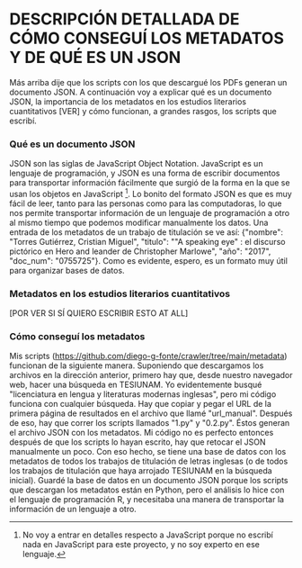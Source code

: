 # DESCRIPCIÓN DETALLADA DE CÓMO CONSEGUÍ LOS METADATOS Y DE QUÉ ES UN JSON

Más arriba dije que los scripts con los que descargué los PDFs generan un documento JSON. A continuación voy a explicar qué es un documento JSON, la importancia de los metadatos en los estudios literarios cuantitativos [VER] y cómo funcionan, a grandes rasgos, los scripts que escribí. 

### Qué es un documento JSON
JSON son las siglas de JavaScript Object Notation. JavaScript es un lenguaje de programación, y JSON es una forma de escribir documentos para transportar información fácilmente que surgió de la forma en la que se usan los objetos en JavaScript [^1]. Lo bonito del formato JSON es que es muy fácil de leer, tanto para las personas como para las computadoras, lo que nos permite transportar información de un lenguaje de programación a otro al mismo tiempo que podemos modificar manualmente los datos. Una entrada de los metadatos de un trabajo de titulación se ve así:
	{"nombre": "Torres Gutiérrez, Cristian Miguel", 
	 "titulo": "\"A speaking eye\" : el discurso pictórico en Hero and leander de Christopher Marlowe", 
	 "año": "2017", 
	 "doc_num": "0755725"}.
Como es evidente, espero, es un formato muy útil para organizar bases de datos.

### Metadatos en los estudios literarios cuantitativos
[POR VER SI SÍ QUIERO ESCRIBIR ESTO AT ALL]

### Cómo conseguí los metadatos
Mis scripts (https://github.com/diego-g-fonte/crawler/tree/main/metadata) funcionan de la siguiente manera. Suponiendo que descargamos los archivos en la dirección anterior, primero hay que, desde nuestro navegador web, hacer una búsqueda en TESIUNAM. Yo evidentemente busqué "licenciatura en lengua y literaturas modernas inglesas", pero mi código funciona con cualquier búsqueda. Hay que copiar y pegar el URL de la primera página de resultados en el archivo que llamé "url_manual". Después de eso, hay que correr los scripts llamados "1.py" y "0.2.py". Éstos generan el archivo JSON con los metadatos. Mi código no es perfecto entonces después de que los scripts lo hayan escrito, hay que retocar el JSON manualmente un poco. Con eso hecho, se tiene una base de datos con los metadatos de todos los trabajos de titulación de letras inglesas (o de todos los trabajos de titulación que haya arrojado TESIUNAM en la búsqueda inicial). Guardé la base de datos en un documento JSON porque los scripts que descargan los metadatos están en Python, pero el análisis lo hice con el lenguaje de programación R, y necesitaba una manera de transportar la información de un lenguaje a otro.


[^1]: No voy a entrar en detalles respecto a JavaScript porque no escribí nada en JavaScript para este proyecto, y no soy experto en ese lenguaje.



